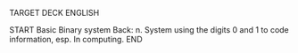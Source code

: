 TARGET DECK
ENGLISH

START
Basic
Binary system
Back: n. System using the digits 0 and 1 to code information, esp. In computing.
END
